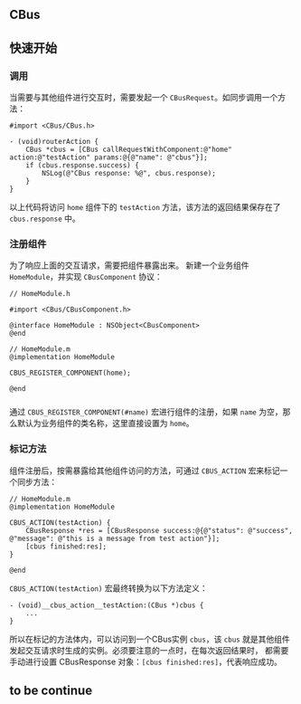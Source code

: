 ## CBus

## 快速开始
### 调用
当需要与其他组件进行交互时，需要发起一个 `CBusRequest`。如同步调用一个方法：
```objc
#import <CBus/CBus.h>

- (void)routerAction {
    CBus *cbus = [CBus callRequestWithComponent:@"home" action:@"testAction" params:@{@"name": @"cbus"}];
    if (cbus.response.success) {
        NSLog(@"CBus response: %@", cbus.response);
    }
}
```
以上代码将访问 `home` 组件下的 `testAction` 方法，该方法的返回结果保存在了 `cbus.response` 中。

### 注册组件
为了响应上面的交互请求，需要把组件暴露出来。 新建一个业务组件 `HomeModule`，并实现 `CBusComponent` 协议：
```objc
// HomeModule.h

#import <CBus/CBusComponent.h>

@interface HomeModule : NSObject<CBusComponent>
@end

// HomeModule.m
@implementation HomeModule

CBUS_REGISTER_COMPONENT(home);

@end
```
### 
通过 `CBUS_REGISTER_COMPONENT(#name)` 宏进行组件的注册，如果 `name` 为空，那么默认为业务组件的类名称，这里直接设置为 `home`。

### 标记方法
组件注册后，按需暴露给其他组件访问的方法，可通过 `CBUS_ACTION` 宏来标记一个同步方法：
```objc
// HomeModule.m
@implementation HomeModule

CBUS_ACTION(testAction) {
    CBusResponse *res = [CBusResponse success:@{@"status": @"success", @"message": @"this is a message from test action"}];
    [cbus finished:res];
}

@end
```

`CBUS_ACTION(testAction)` 宏最终转换为以下方法定义：
```objc
- (void)__cbus_action__testAction:(CBus *)cbus {
    ...
}
```
所以在标记的方法体内，可以访问到一个CBus实例 `cbus`，该 `cbus` 就是其他组件发起交互请求时生成的实例。必须要注意的一点时，在每次返回结果时，
都需要手动进行设置 CBusResponse 对象：`[cbus finished:res]`，代表响应成功。


## to be continue


